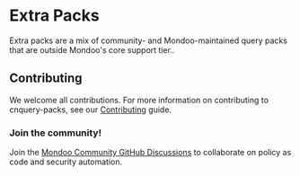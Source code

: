 # Extra Packs

Extra packs are a mix of community- and Mondoo-maintained query packs that are outside Mondoo's core support tier..

## Contributing

We welcome all contributions. For more information on contributing to cnquery-packs, see our [Contributing](https://github.com/mondoohq/.github/blob/master/CONTRIBUTING.md) guide.

### Join the community!

Join the [Mondoo Community GitHub Discussions](https://github.com/orgs/mondoohq/discussions) to collaborate on policy as code and security automation.
